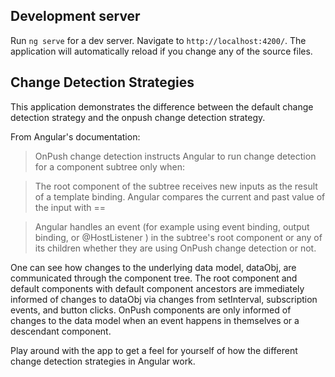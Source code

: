 ## Development server

Run `ng serve` for a dev server. Navigate to `http://localhost:4200/`. The application will automatically reload if you change any of the source files.

## Change Detection Strategies

This application demonstrates the difference between the default change detection strategy and the onpush change detection strategy.

From Angular's documentation:

>OnPush change detection instructs Angular to run change detection for a component subtree only when:

> The root component of the subtree receives new inputs as the result of a template binding. Angular compares the current and past value of the input with ==

>Angular handles an event (for example using event binding, output binding, or @HostListener ) in the subtree's root component or any of its children whether they are using OnPush change detection or not.

One can see how changes to the underlying data model, dataObj, are communicated through the component tree. The root component and default components with default component ancestors are immediately informed of changes to dataObj via changes from setInterval, subscription events, and button clicks. OnPush components are only informed of changes to the data model when an event happens in themselves or a descendant component. 

Play around with the app to get a feel for yourself of how the different change detection strategies in Angular work.